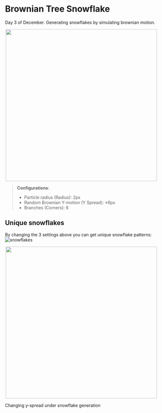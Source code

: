 # Brownian Tree Snowflake 
Day 3 of December. Generating snowflakes by simulating brownian motion.



<p align="center"><img width="500" height="500" src="https://user-images.githubusercontent.com/111876987/205458433-a3be3ca5-54b7-4c89-80d5-8a4757e6f270.gif">
  </p>

> **Configurations**: 
>
>- Particle radius (Radius): 2px
>- Random Brownian Y-motion (Y Spread): ±6px
>- Branches (Corners): 6

## Unique snowflakes

By changing the 3 settings above you can get unique snowflake patterns:
![snowflakes](https://user-images.githubusercontent.com/111876987/205454981-e86ccabe-f32b-4029-bd97-e61ddc714178.png)


<p align="center"><img width="500" height="500" src="https://user-images.githubusercontent.com/111876987/206023101-f9119a4b-ad77-4b24-a3a3-9789792ad3dc.png">
  </p>
Changing y-spread under snowflake generation
